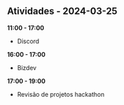 ## Atividades - 2024-03-25

**11:00 - 17:00**

* Discord

**16:00 - 17:00**

* Bizdev

**17:00 - 19:00**

* Revisão de projetos hackathon